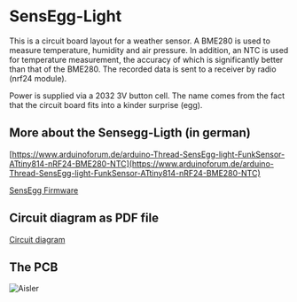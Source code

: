# SensEgg-Light

This is a circuit board layout for a weather sensor. A BME280 is used to measure temperature, humidity and air pressure. In addition, an NTC is used for temperature measurement, the accuracy of which is significantly better than that of the BME280. The recorded data is sent to a receiver by radio (nrf24 module). 

Power is supplied via a 2032 3V button cell. The name comes from the fact that the circuit board fits into a kinder surprise (egg).

## More about the Sensegg-Ligth (in german) 

[https://www.arduinoforum.de/arduino-Thread-SensEgg-light-FunkSensor-ATtiny814-nRF24-BME280-NTC](https://www.arduinoforum.de/arduino-Thread-SensEgg-light-FunkSensor-ATtiny814-nRF24-BME280-NTC)

[SensEgg Firmware](https://github.com/DoImant/Arduino-SensEgg-Light)


## Circuit diagram as PDF file

[Circuit diagram](/SensEgg.pdf)

## The PCB

![Aisler](https://aisler.net/p/TQVCAVJF)


